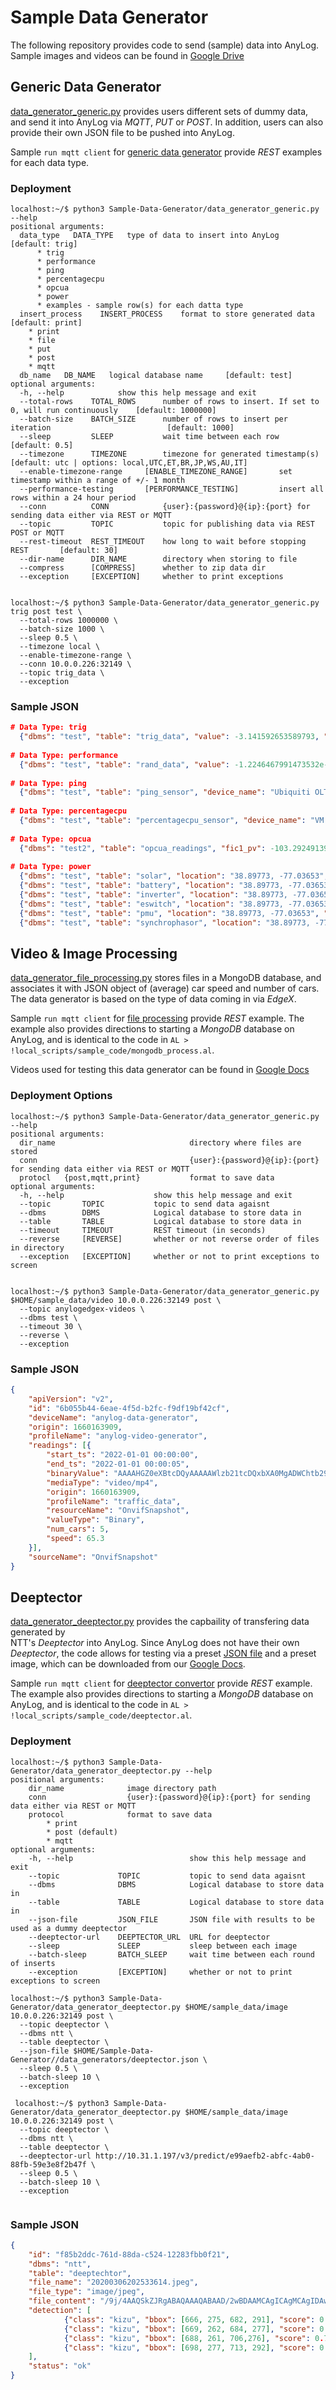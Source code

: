 # Sample Data Generator
The following repository provides code to send (sample) data into AnyLog. Sample images and videos can be found in 
[Google Drive](https://drive.google.com/drive/folders/1EuArx1VepoLj3CXGrCRcxzWZyurgUO3u?usp=sharing)

## Generic Data Generator 
[data_generator_generic.py](data_generator_generic.py) provides users different sets of dummy data, and send it into 
AnyLog via _MQTT_, _PUT_ or _POST_. In addition, users can also provide their own JSON file to be pushed into AnyLog.

Sample `run mqtt client` for [generic data generator](anylog_scripts/data_generator_generic.al) provide _REST_ examples
for each data type. 
### Deployment
```shell
localhost:~/$ python3 Sample-Data-Generator/data_generator_generic.py --help
positional arguments:
  data_type   DATA_TYPE   type of data to insert into AnyLog  [default: trig]
      * trig
      * performance
      * ping
      * percentagecpu
      * opcua
      * power
      * examples - sample row(s) for each datta type
  insert_process    INSERT_PROCESS    format to store generated data    [default: print]
    * print
    * file
    * put
    * post
    * mqtt
  db_name   DB_NAME   logical database name     [default: test]
optional arguments:
  -h, --help            show this help message and exit
  --total-rows    TOTAL_ROWS      number of rows to insert. If set to 0, will run continuously    [default: 1000000]
  --batch-size    BATCH_SIZE      number of rows to insert per iteration                          [default: 1000]
  --sleep         SLEEP           wait time between each row                                      [default: 0.5]
  --timezone      TIMEZONE        timezone for generated timestamp(s)                             [default: utc | options: local,UTC,ET,BR,JP,WS,AU,IT]
  --enable-timezone-range     [ENABLE_TIMEZONE_RANGE]       set timestamp within a range of +/- 1 month
  --performance-testing       [PERFORMANCE_TESTING]         insert all rows within a 24 hour period
  --conn          CONN            {user}:{password}@{ip}:{port} for sending data either via REST or MQTT
  --topic         TOPIC           topic for publishing data via REST POST or MQTT
  --rest-timeout  REST_TIMEOUT    how long to wait before stopping REST       [default: 30]
  --dir-name      DIR_NAME        directory when storing to file
  --compress      [COMPRESS]      whether to zip data dir
  --exception     [EXCEPTION]     whether to print exceptions


localhost:~/$ python3 Sample-Data-Generator/data_generator_generic.py trig post test \
  --total-rows 1000000 \
  --batch-size 1000 \
  --sleep 0.5 \
  --timezone local \
  --enable-timezone-range \
  --conn 10.0.0.226:32149 \
  --topic trig_data \
  --exception  
```

### Sample JSON
```json
# Data Type: trig
  {"dbms": "test", "table": "trig_data", "value": -3.141592653589793, "sin": -1.2246467991473532e-16, "cos": -1.0, "tan": 1.2246467991473532e-16, "timestamp": "2022-08-27T15:50:12.001399Z"}
        
# Data Type: performance
  {"dbms": "test", "table": "rand_data", "value": -1.2246467991473532e-16, "timestamp": "2022-08-27T15:50:12.163818Z"}
        
# Data Type: ping
  {"dbms": "test", "table": "ping_sensor", "device_name": "Ubiquiti OLT", "parentelement": "d515dccb-58be-11ea-b46d-d4856454f4ba", "webid": "F1AbEfLbwwL8F6EiShvDV-QH70Ay9wV1b5Y6hG0bdSFZFT0ugxACfpGU7d1ojPpadLPwI4gWE9NUEFTUy1MSVRTTFxMSVRTQU5MRUFORFJPXDc3NyBEQVZJU1xQT1AgUk9PTVxVQklRVUlUSSBPTFR8UElORw", "value": 44.74, "timestamp": "2022-08-27T15:50:12.059726Z"}
        
# Data Type: percentagecpu
  {"dbms": "test", "table": "percentagecpu_sensor", "device_name": "VM Lit SL NMS", "parentelement": "1ab3b14e-93b1-11e9-b465-d4856454f4ba", "webid": "F1AbEfLbwwL8F6EiShvDV-QH70ATrGzGrGT6RG0ZdSFZFT0ugQW05a2rwdFojNpadLPwI4gWE9NUEFTUy1MSVRTTFxMSVRTQU5MRUFORFJPXDc3NyBEQVZJU1xQT1AgUk9PTVxGLk8gTU9OSVRPUklORyBTRVJWRVJcVk0gTElUIFNMIE5NU3xQSU5H", "value": 9.59, "timestamp": "2022-08-27T15:50:12.116925Z"}
        
# Data Type: opcua
  {"dbms": "test2", "table": "opcua_readings", "fic1_pv": -103.29249139515318, "fic1_mv": -227.862187363, "fic1_sv": -48.493873977761645, "lic1_pv": 165.18648883311027, "lic1_mv": -84.59834643031611, "lic1_sv": 174.86936425992465, "fic2_pv": -37.52888216655371, "fic2_mv": 38.63696693385969, "fic2_sv": -182.07962937349504, "lic2_pv": 142.90402691921074, "lic2_mv": -35.64751556177472, "lic2_sv": -62.69296482664739, "fic3_pv": -147.060548270305, "fic3_mv": -57.93928389193016, "fic3_sv": 418.2631932904929, "lic3_pv": 176.7756420678825, "lic3_mv": -61.49695028678772, "lic3_sv": 220.60063882032966, "fic4_pv": -44.66240442407483, "fic4_mv": 11.529102739194443, "fic4_sv": 124.97175098185224, "lic4_pv": 9.507763915723592, "lic4_mv": 30.483647656168543, "lic4_sv": -213.4404433100362, "fic5_pv": -460.10226426203155, "fic5_mv": -72.96099747863087, "fic5_sv": -53.62672940378895, "lic5_pv": -89.93465024402398, "lic5_mv": -20.523831049180885, "lic5_sv": -125.29010564894106, "timestamp": "2022-09-24T14:30:10.575429Z"}
        
# Data Type: power
  {"dbms": "test", "table": "solar", "location": "38.89773, -77.03653", "value": 8.43453536493608, "timestamp": "2022-08-27T15:50:12.205323Z"}
  {"dbms": "test", "table": "battery", "location": "38.89773, -77.03653", "value": 9.532695799656166, "timestamp": "2022-08-27T15:50:12.205323Z"}
  {"dbms": "test", "table": "inverter", "location": "38.89773, -77.03653", "value": 20.03601934228979, "timestamp": "2022-08-27T15:50:12.205323Z"}
  {"dbms": "test", "table": "eswitch", "location": "38.89773, -77.03653", "value": 9.530111494215165, "timestamp": "2022-08-27T15:50:12.205323Z"}
  {"dbms": "test", "table": "pmu", "location": "38.89773, -77.03653", "value": 30.51712172789563, "timestamp": "2022-08-27T15:50:12.205323Z"}
  {"dbms": "test", "table": "synchrophasor", "location": "38.89773, -77.03653", "phasor": "bXlvzdYc", "frequency": 1216.6996978149687, "dfreq": 2326.468559576384, "analog": 4.591088473171304, "timestamp": "2022-08-27T15:50:12.205323Z"}
```
## Video & Image Processing
[data_generator_file_processing.py](data_generator_file_processing.py) stores files in a MongoDB database, and associates 
it with JSON object of (average) car speed and number of cars. The data generator is based on the type of data
coming in via _EdgeX_. 

Sample `run mqtt client` for [file processing](anylog_scripts/data_generator_file_processing.al) provide _REST_ example.
The example also provides directions to starting a _MongoDB_ database on AnyLog, and is identical to the code in
`AL > !local_scripts/sample_code/mongodb_process.al`. 

Videos used for testing this data generator can be found in [Google Docs](https://drive.google.com/drive/folders/1sOYcH8Ie8tL4Cvt2xXEfLjlEz1yoYZMM?usp=sharing) 

### Deployment Options
```shell
localhost:~/$ python3 Sample-Data-Generator/data_generator_generic.py --help 
positional arguments:
  dir_name                              directory where files are stored
  conn                                  {user}:{password}@{ip}:{port} for sending data either via REST or MQTT
  protocl   {post,mqtt,print}           format to save data
optional arguments:
  -h, --help                    show this help message and exit
  --topic       TOPIC           topic to send data agaisnt
  --dbms        DBMS            Logical database to store data in
  --table       TABLE           Logical database to store data in
  --timeout     TIMEOUT         REST timeout (in seconds)
  --reverse     [REVERSE]       whether or not reverse order of files in directory
  --exception   [EXCEPTION]     whether or not to print exceptions to screen
  
  
localhost:~/$ python3 Sample-Data-Generator/data_generator_generic.py $HOME/sample_data/video 10.0.0.226:32149 post \
  --topic anylogedgex-videos \
  --dbms test \
  --timeout 30 \
  --reverse \
  --exception
```

### Sample JSON
```json
{
    "apiVersion": "v2",
    "id": "6b055b44-6eae-4f5d-b2fc-f9df19bf42cf",
    "deviceName": "anylog-data-generator",
    "origin": 1660163909,
    "profileName": "anylog-video-generator",
    "readings": [{
        "start_ts": "2022-01-01 00:00:00",
        "end_ts": "2022-01-01 00:00:05",
        "binaryValue": "AAAAHGZ0eXBtcDQyAAAAAWlzb21tcDQxbXA0MgADWChtb292AAAAbG12aGQAAAAA3xnEUt8ZxFMAAHUwAANvyQABAA",
        "mediaType": "video/mp4",
        "origin": 1660163909,
        "profileName": "traffic_data",
        "resourceName": "OnvifSnapshot",
        "valueType": "Binary",
        "num_cars": 5,
        "speed": 65.3
    }],
    "sourceName": "OnvifSnapshot"
}
```

## Deeptector
[data_generator_deeptector.py](data_generator_deeptector.py) provides the capbaility of transfering data generated by  
NTT's _Deeptector_ into AnyLog. Since AnyLog does not have their own _Deeptector_, the code allows for testing via a 
preset [JSON file](data_generators/deeptector.json) and a preset image, which can be downloaded from our 
[Google Docs](https://drive.google.com/drive/folders/1GqkJSnGqJ7WAlcu2Phu2CSn19bGw68Na?usp=sharing). 

Sample `run mqtt client` for [deeptector convertor](anylog_scripts/data_generator_deeptector.al) provide _REST_ example.
The example also provides directions to starting a _MongoDB_ database on AnyLog, and is identical to the code in
`AL > !local_scripts/sample_code/deeptector.al`. 


### Deployment
```shell
localhost:~/$ python3 Sample-Data-Generator/data_generator_deeptector.py --help
positional arguments:
    dir_name              image directory path
    conn                  {user}:{password}@{ip}:{port} for sending data either via REST or MQTT
    protocol              format to save data
        * print
        * post (default)
        * mqtt
optional arguments:
    -h, --help                          show this help message and exit
    --topic             TOPIC           topic to send data agaisnt
    --dbms              DBMS            Logical database to store data in
    --table             TABLE           Logical database to store data in
    --json-file         JSON_FILE       JSON file with results to be used as a dummy deeptector
    --deeptector-url    DEEPTECTOR_URL  URL for deeptector
    --sleep             SLEEP           sleep between each image
    --batch-sleep       BATCH_SLEEP     wait time between each round of inserts
    --exception         [EXCEPTION]     whether or not to print exceptions to screen

localhost:~/$ python3 Sample-Data-Generator/data_generator_deeptector.py $HOME/sample_data/image 10.0.0.226:32149 post \
  --topic deeptector \
  --dbms ntt \
  --table deeptector \
  --json-file $HOME/Sample-Data-Generator//data_generators/deeptector.json \
  --sleep 0.5 \
  --batch-sleep 10 \ 
  --exception
 
 localhost:~/$ python3 Sample-Data-Generator/data_generator_deeptector.py $HOME/sample_data/image 10.0.0.226:32149 post \
  --topic deeptector \
  --dbms ntt \
  --table deeptector \
  --deeptector-url http://10.31.1.197/v3/predict/e99aefb2-abfc-4ab0-88fb-59e3e8f2b47f \
  --sleep 0.5 \
  --batch-sleep 10 \ 
  --exception
  
```

### Sample JSON 
```json
{
    "id": "f85b2ddc-761d-88da-c524-12283fbb0f21",
    "dbms": "ntt",
    "table": "deeptechtor",
    "file_name": "20200306202533614.jpeg",
    "file_type": "image/jpeg",
    "file_content": "/9j/4AAQSkZJRgABAQAAAQABAAD/2wBDAAMCAgICAgMCAgIDAwMDBAYEBAQEBAgGBgUGCQgKCgkICQkKDA8MCgsOCwkJDRENDg8QEBEQCgwSExIQEw8QEBD",
    "detection": [
            {"class": "kizu", "bbox": [666, 275, 682, 291], "score": 0.83249},
            {"class": "kizu", "bbox": [669, 262, 684, 277], "score": 0.83249},
            {"class": "kizu", "bbox": [688, 261, 706,276], "score": 0.72732},
            {"class": "kizu", "bbox": [698, 277, 713, 292], "score": 0.72659},
    ],
    "status": "ok"
}
```